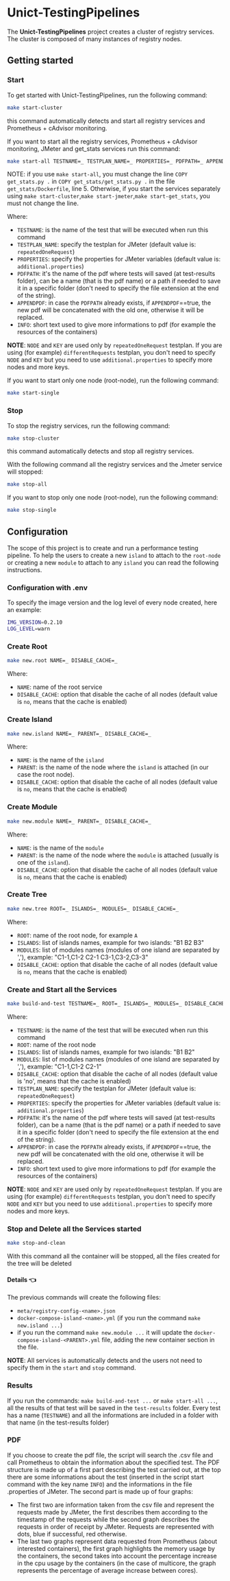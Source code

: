 # Unict-TestingPipelines

The **Unict-TestingPipelines** project creates a cluster of registry services.
The cluster is composed of many instances of registry nodes.

## Getting started

### Start

To get started with Unict-TestingPipelines, run the following command:

```bash
make start-cluster
```

this command automatically detects and start all registry services and Prometheus + cAdvisor monitoring.

If you want to start all the registry services, Prometheus + cAdvisor monitoring, JMeter and get_stats services run this command:

```bash
make start-all TESTNAME=_ TESTPLAN_NAME=_ PROPERTIES=_ PDFPATH=_ APPENDPDF=_ INFO=_
```

NOTE: if you use `make start-all`, you must change the line `COPY get_stats.py .` in `COPY get_stats/get_stats.py .` in  the file `get_stats/Dockerfile`, line 5. Otherwise, if you start the services separately using `make start-cluster`,`make start-jmeter`,`make start-get_stats`, you must not change the line.

Where:
- `TESTNAME`: is the name of the test that will be executed when run this command
- `TESTPLAN_NAME`: specify the testplan for JMeter (default value is: `repeatedOneRequest`)
- `PROPERTIES`: specify the properties for JMeter variables (default value is: `additional.properties`)
- `PDFPATH`: it's the name of the pdf where tests will saved (at test-results folder), can be a name 
    (that is the pdf name) or a path if needed to save it in a specific folder (don't need to specify the 
    file extension at the end of the string).
- `APPENDPDF`: in case the `PDFPATH` already exists, if `APPENDPDF`==true, the new pdf will be concatenated with the old one, otherwise it will be replaced.
- `INFO`: short text used to give more informations to pdf (for example the resources of the containers)

**NOTE**: `NODE` and `KEY` are used only by `repeatedOneRequest` testplan. If you are using (for example) `differentRequests` testplan, you don't need to specify `NODE` and `KEY` but you need to use `additional.properties` to specify more nodes and more keys.

If you want to start only one node (root-node), run the following command:

```bash
make start-single
```

### Stop

To stop the registry services, run the following command:

```bash
make stop-cluster
```

this command automatically detects and stop all registry services.

With the following command all the registry services and the Jmeter service will stopped:

```bash
make stop-all
```

If you want to stop only one node (root-node), run the following command:

```bash
make stop-single
```

## Configuration

The scope of this project is to create and run a performance testing pipeline.
To help the users to create a new `island` to attach to the `root-node` or creating a new `module` to attach to any `island` you can read the following instructions.

### Configuration with .env

To specify the image version and the log level of every node created, here an example:
```bash
IMG_VERSION=0.2.10
LOG_LEVEL=warn
```

### Create Root

```bash
make new.root NAME=_ DISABLE_CACHE=_
```

Where:
- `NAME`: name of the root service
- `DISABLE_CACHE`: option that disable the cache of all nodes (default value is `no`, means that the cache is enabled)

### Create Island

```bash
make new.island NAME=_ PARENT=_ DISABLE_CACHE=_
```

Where:

- `NAME`: is the name of the `island`
- `PARENT`: is the name of the node where the `island` is attached (in our case the root node).
- `DISABLE_CACHE`: option that disable the cache of all nodes (default value is `no`, means that the cache is enabled)

### Create Module

```bash
make new.module NAME=_ PARENT=_ DISABLE_CACHE=_
```

Where:

- `NAME`: is the name of the `module`
- `PARENT`: is the name of the node where the `module` is attached (usually is one of the `island`).
- `DISABLE_CACHE`: option that disable the cache of all nodes (default value is `no`, means that the cache is enabled)

### Create Tree

```bash
make new.tree ROOT=_ ISLANDS=_ MODULES=_ DISABLE_CACHE=_
```

Where:
- `ROOT`: name of the root node, for example `A`
- `ISLANDS`: list of islands names, example for two islands: "B1 B2 B3"
- `MODULES`: list of modules names (modules of one island are separated by ','), example: "C1-1,C1-2 C2-1 C3-1,C3-2,C3-3"
- `DISABLE_CACHE`: option that disable the cache of all nodes (default value is `no`, means that the cache is enabled)

### Create and Start all the Services

```bash
make build-and-test TESTNAME=_ ROOT=_ ISLANDS=_ MODULES=_ DISABLE_CACHE=_ TESTPLAN_NAME=_ PROPERTIES=_ PDFPATH=_ APPENDPDF=_ INFO=_
```

Where:
- `TESTNAME`: is the name of the test that will be executed when run this command
- `ROOT`: name of the root node
- `ISLANDS`: list of islands names, example for two islands: "B1 B2"
- `MODULES`: list of modules names (modules of one island are separated by ','), example: "C1-1,C1-2 C2-1"
- `DISABLE_CACHE`: option that disable the cache of all nodes (default value is 'no', means that the cache is enabled)
- `TESTPLAN_NAME`: specify the testplan for JMeter (default value is: `repeatedOneRequest`)
- `PROPERTIES`: specify the properties for JMeter variables (default value is: `additional.properties`)
- `PDFPATH`: it's the name of the pdf where tests will saved (at test-results folder), can be a name 
    (that is the pdf name) or a path if needed to save it in a specific folder (don't need to specify the 
    file extension at the end of the string).
- `APPENDPDF`: in case the `PDFPATH` already exists, if `APPENDPDF`==true, the new pdf will be concatenated with the old one, otherwise it will be replaced.
- `INFO`: short text used to give more informations to pdf (for example the resources of the containers)


**NOTE**: `NODE` and `KEY` are used only by `repeatedOneRequest` testplan. If you are using (for example) `differentRequests` testplan, you don't need to specify `NODE` and `KEY` but you need to use `additional.properties` to specify more nodes and more keys.

### Stop and Delete all the Services started

```bash
make stop-and-clean
```

With this command all the container will be stopped, all the files created for the tree will be deleted

#### Details 👈

The previous commands will create the following files:

- `meta/registry-config-<name>.json`
- `docker-compose-island-<name>.yml` (if you run the command `make new.island ...`)
- if you run the command `make new.module ...` it will update the `docker-compose-island-<PARENT>.yml` file, adding the new container section in the file.

**NOTE**: All services is automatically detects and the users not need to specify them in the `start` and `stop` command.

### Results

If you run the commands: `make build-and-test ...` or `make start-all ...`, all the results of that test will be saved in the `test-results` folder.
Every test has a name (`TESTNAME`) and all the informations are included in a folder with that name (in the test-results folder)

### PDF

If you choose to create the pdf file, the script will search the .csv file and call Prometheus to obtain the information about the specified test.
The PDF structure is made up of a first part describing the test carried out, at the top there are some informations about the test (inserted in the script start command with the key name `INFO`) and the informations in the file .properties of JMeter.
The second part is made up of four graphs:
- The first two are information taken from the csv file and represent the requests made by JMeter, the first describes them according to the timestamp of the requests while the second graph describes the requests in order of receipt by JMeter. Requests are represented with dots, blue if successful, red otherwise.
- The last two graphs represent data requested from Prometheus (about interested containers), the first graph highlights the memory usage by the containers, the second takes into account the percentage increase in the cpu usage by the containers (in the case of multicore, the graph represents the percentage of average increase between cores).
